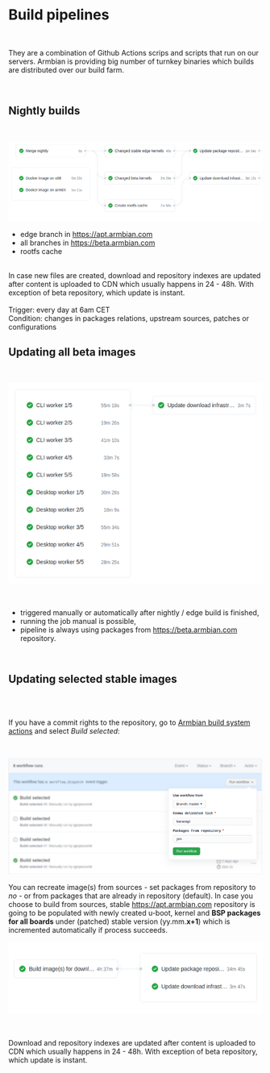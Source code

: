 # Build pipelines

<br>

They are a combination of Github Actions scrips and scripts that run on our servers. Armbian is providing big number of turnkey binaries which builds are distributed over our build farm.

<br>

## Nightly builds 

<br>

![Build](images/main-pipeline.png)

- edge branch in https://apt.armbian.com
- all branches in https://beta.armbian.com
- rootfs cache
<br>
In case new files are created, download and repository indexes are updated after content is uploaded to CDN which usually happens in 24 - 48h. With exception of beta repository, which update is instant.

<br>
<br>
Trigger: every day at 6am CET
<br>
Condition: changes in packages relations, upstream sources, patches or configurations

## Updating all beta images

<br>

![Updating all beta images](images/betaimages.png)

<br>

- triggered manually or automatically after nightly / edge build is finished,
- running the job manual is possible,
- pipeline is always using packages from https://beta.armbian.com repository.

<br>

## Updating selected stable images
<br>
<br>

If you have a commit rights to the repository, go to [Armbian build system actions](https://github.com/armbian/build/actions) and select *Build selected*:

<br>

![Updating selected stable images](images/build-selected-blured.png)

You can recreate image(s) from sources - set packages from repository to *no* - or from packages that are already in repository (default). In case you choose to build from sources, stable https://apt.armbian.com repository is going to be populated with newly created u-boot, kernel and **BSP packages for all boards** under (patched) stable version (yy.mm.**x+1**) which is incremented automatically if process succeeds.

![kanban screenshot](images/stable-images.png)

<br>

Download and repository indexes are updated after content is uploaded to CDN which usually happens in 24 - 48h. With exception of beta repository, which update is instant.
